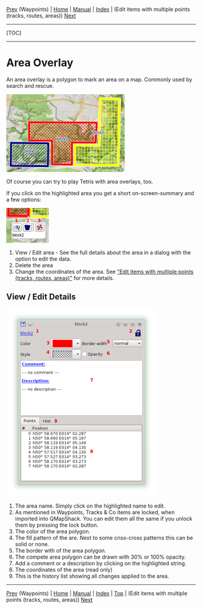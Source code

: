 [Prev](DocGisItemsWpt) (Waypoints) | [Home](Home) | [Manual](DocMain) | [Index](AxAdvIndex) | (Edit items with multiple points (tracks, routes, areas)) [Next](DocGisItemsEditMultiple)
- - -
[TOC]
- - -

# Area Overlay

An area overlay is a polygon to mark an area on a map. Commonly used by search and rescue.

![maproom1.png](images/DocGisItemsArea/maproom1.png)

Of course you can try to play Tetris with area overlays, too.

If you click on the highlighted area you get a short on-screen-summary and a few options:

![maproom2.png](images/DocGisItemsArea/maproom2.png)

1. View / Edit area - See the full details about the area in a dialog with the option to edit the data.
2. Delete the area
3. Change the coordinates of the area. See ["Edit items with multiple points (tracks, routes, areas)"](DocGisItemsEditMultiple) for more details.

## View / Edit Details

![maproom3.png](images/DocGisItemsArea/maproom3.png)

1. The area name. Simply click on the highlighted name to edit.
2. As mentioned in Waypoints, Tracks & Co items are locked, when imported into QMapShack. You can edit them all the same if you unlock them by pressing the lock button.
3. The color of the area polygon. 
4. The fill pattern of the are. Next to some criss-cross patterns this can be solid or none.
5. The border with of the area polygon. 
6. The compete area polygon can be drawn with 30% or 100% opacity.
7. Add a comment or a description by clicking on the highlighted string. 
8. The coordinates of the area (read only)
9. This is the history list showing all changes applied to the area.

- - -
[Prev](DocGisItemsWpt) (Waypoints) | [Home](Home) | [Manual](DocMain) | [Index](AxAdvIndex) | [Top](#) | (Edit items with multiple points (tracks, routes, areas)) [Next](DocGisItemsEditMultiple)
